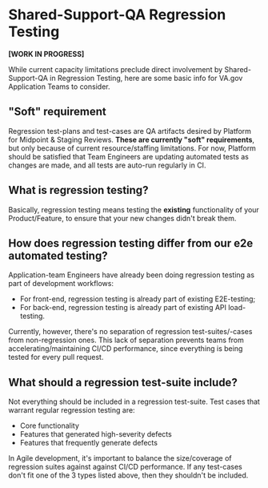# Shared-Support-QA Regression Testing

**[WORK IN PROGRESS]**

While current capacity limitations preclude direct involvement by Shared-Support-QA in Regression Testing, here are some basic info for VA.gov Application Teams to consider.

## "Soft" requirement

Regression test-plans and test-cases are QA artifacts desired by Platform for Midpoint & Staging Reviews.  **These are currently "soft" requirements**, but only because of current resource/staffing limitations.  For now, Platform should be satisfied that Team Engineers are updating automated tests as changes are made, and all tests are auto-run regularly in CI.

## What is regression testing?

Basically, regression testing means testing the **existing** functionality of your Product/Feature, to ensure that your new changes didn't break them.

## How does regression testing differ from our e2e automated testing?

Application-team Engineers have already been doing regression testing as part of development workflows:
  - For front-end, regression testing is already part of existing E2E-testing;
  - For back-end, regression testing is already part of existing API load-testing.

Currently, however, there's no separation of regression test-suites/-cases from non-regression ones.  This lack of separation prevents teams from accelerating/maintaining CI/CD performance, since everything is being tested for every pull request.

## What should a regression test-suite include?

Not everything should be included in a regression test-suite.  Test cases that warrant regular regression testing are:

- Core functionality
- Features that generated high-severity defects
- Features that frequently generate defects

In Agile development, it's important to balance the size/coverage of regression suites against against CI/CD performance.  If any test-cases don't fit one of the 3 types listed above, then they shouldn't be included.
